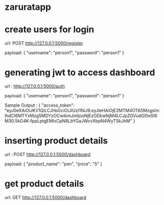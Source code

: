 # zaruratapp

# create users for login

url: POST   http://127.0.0.1:5000/register

payload: { "username": "person1", "password": "person1" }

# generating jwt to access dashboard

url :  http://127.0.0.1:5000/auth 

payload: { "username": "person1", "password": "person1" }

Sample Output : {
    "access_token": "eyJ0eXAiOiJKV1QiLCJhbGciOiJIUzI1NiJ9.eyJleHAiOjE2MTM4OTA5MzgsImlhdCI6MTYxMzg5MDYzOCwibmJmIjoxNjEzODkwNjM4LCJpZGVudGl0eSI6M30.5kG4K-fppLptgEMIxCpN8LbYGaJWcvXbpN4WyTSkJhM"
}

# inserting product details

url : POST http://127.0.0.1:5000/dashboard

payload: { "product_name": "pen", "price": "5" }

# get product details

url: GET http://127.0.0.1:5000/dashboard
